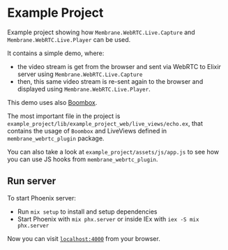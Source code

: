 # Example Project

Example project showing how `Membrane.WebRTC.Live.Capture` and `Membrane.WebRTC.Live.Player` can be used.

It contains a simple demo, where:
 - the video stream is get from the browser and sent via WebRTC to Elixir server using `Membrane.WebRTC.Live.Capture`
 - then, this same video stream is re-sent again to the browser and displayed using `Membrane.WebRTC.Live.Player`.

This demo uses also [Boombox](https://hex.pm/packages/boombox).

The most important file in the project is `example_project/lib/example_project_web/live_views/echo.ex`, that 
contains the usage of `Boombox` and  LiveViews defined in `membrane_webrtc_plugin` package.

You can also take a look at `example_project/assets/js/app.js` to see how you can use JS hooks from `membrane_webrtc_plugin`.

## Run server

To start Phoenix server:

  * Run `mix setup` to install and setup dependencies
  * Start Phoenix with `mix phx.server` or inside IEx with `iex -S mix phx.server`

Now you can visit [`localhost:4000`](http://localhost:4000) from your browser.
